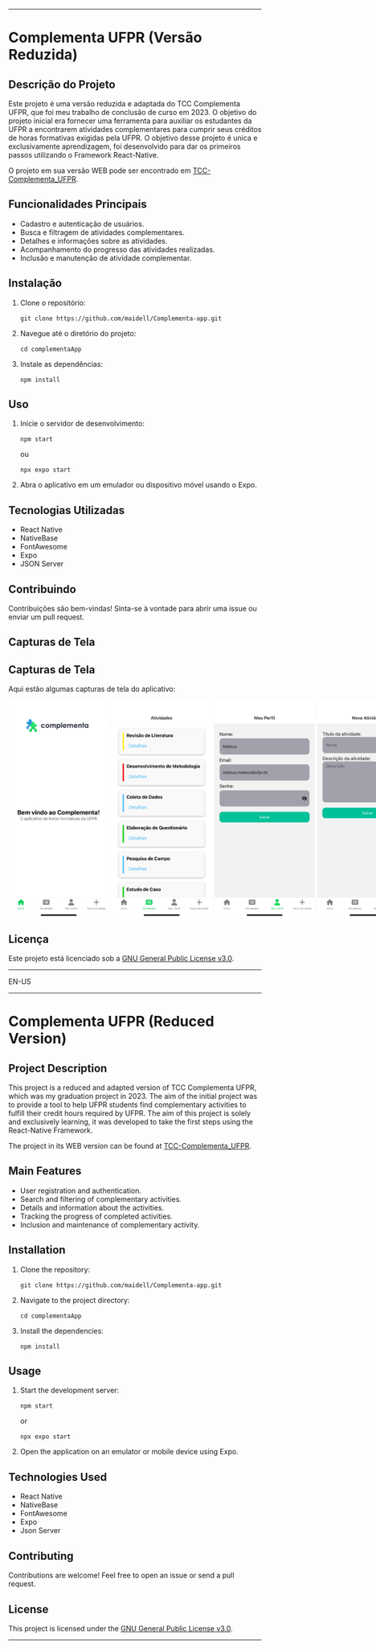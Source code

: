 
---

# Complementa UFPR (Versão Reduzida)

## Descrição do Projeto

Este projeto é uma versão reduzida e adaptada do TCC Complementa UFPR, que foi meu trabalho de conclusão de curso em 2023. O objetivo do projeto inicial era fornecer uma ferramenta para auxiliar os estudantes da UFPR a encontrarem atividades complementares para cumprir seus créditos de horas formativas exigidas pela UFPR. O objetivo desse projeto é unica e exclusivamente aprendizagem, foi desenvolvido para dar os primeiros passos utilizando o Framework React-Native.

O projeto em sua versão WEB pode ser encontrado em [TCC-Complementa_UFPR](https://github.com/maidell/TCC-Complementa_UFPR).

## Funcionalidades Principais

- Cadastro e autenticação de usuários.
- Busca e filtragem de atividades complementares.
- Detalhes e informações sobre as atividades.
- Acompanhamento do progresso das atividades realizadas.
- Inclusão e manutenção de atividade complementar.

## Instalação

1. Clone o repositório:

   ```
   git clone https://github.com/maidell/Complementa-app.git
   ```

2. Navegue até o diretório do projeto:

   ```
   cd complementaApp
   ```

3. Instale as dependências:

   ```
   npm install
   ```

## Uso

1. Inicie o servidor de desenvolvimento:

   ```
   npm start
   ```
   ou
   ```
   npx expo start
   ```

2. Abra o aplicativo em um emulador ou dispositivo móvel usando o Expo.

## Tecnologias Utilizadas

- React Native
- NativeBase
- FontAwesome
- Expo
- JSON Server

## Contribuindo

Contribuições são bem-vindas! Sinta-se à vontade para abrir uma issue ou enviar um pull request.

## Capturas de Tela

## Capturas de Tela

Aqui estão algumas capturas de tela do aplicativo:

<div style="display: flex;">
  <img src="./complementaApp/src/assets/home.png" alt="Tela de Inicial" width="200" style="margin-right: 5px;" />
  <img src="./complementaApp/src/assets/atividades.png" alt="Lista de atividades" width="200" style="margin-right: 5px;" />
  <img src="./complementaApp/src/assets/profile.png" alt="Meu perfil" width="200" style="margin-right: 5px;" />
  <img src="./complementaApp/src/assets/new.png" alt="Nova atividade" width="200" style="margin-right: 5px;" />
</div>



## Licença

Este projeto está licenciado sob a [GNU General Public License v3.0](LICENSE).

---
EN-US

---

# Complementa UFPR (Reduced Version)

## Project Description

This project is a reduced and adapted version of TCC Complementa UFPR, which was my graduation project in 2023. The aim of the initial project was to provide a tool to help UFPR students find complementary activities to fulfill their credit hours required by UFPR. The aim of this project is solely and exclusively learning, it was developed to take the first steps using the React-Native Framework.

The project in its WEB version can be found at [TCC-Complementa_UFPR](https://github.com/maidell/TCC-Complementa_UFPR).

## Main Features

- User registration and authentication.
- Search and filtering of complementary activities.
- Details and information about the activities.
- Tracking the progress of completed activities.
- Inclusion and maintenance of complementary activity.

## Installation

1. Clone the repository:

   ```
   git clone https://github.com/maidell/Complementa-app.git
   ```

2. Navigate to the project directory:

   ```
   cd complementaApp
   ```

3. Install the dependencies:

   ```
   npm install
   ```

## Usage

1. Start the development server:

   ```
   npm start
   ```
   or
   ```
   npx expo start
   ```

2. Open the application on an emulator or mobile device using Expo.

## Technologies Used

- React Native
- NativeBase
- FontAwesome
- Expo
- Json Server

## Contributing

Contributions are welcome! Feel free to open an issue or send a pull request.

## License

This project is licensed under the [GNU General Public License v3.0](LICENSE).

---
